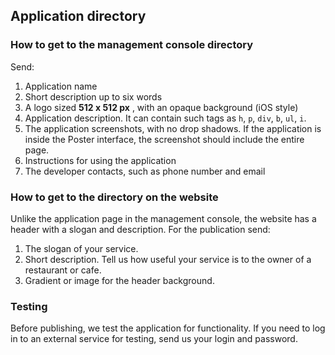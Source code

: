 ## Application directory


### How to get to the management console directory

Send:

1. Application name 
2. Short description up to six words
3. A logo sized **512 x 512 px** , with an opaque background (iOS style)
4. Application description. It can contain such tags as `h`, `p`, `div`, `b`, `ul`, `i`.
5. The application screenshots, with no drop shadows. If the application is inside the Poster interface, the screenshot should include the entire page.
6. Instructions for using the application
7. The developer contacts, such as phone number and email

### How to get to the directory on the website

Unlike the application page in the management console, the website has a header with a slogan and description. For the publication send:

1. The slogan of your service.
2. Short description. Tell us how useful your service is to the owner of a restaurant or cafe.
3. Gradient or image for the header background.

### Testing

Before publishing, we test the application for functionality. If you need to log in to an external service for testing, send us your login and password.
